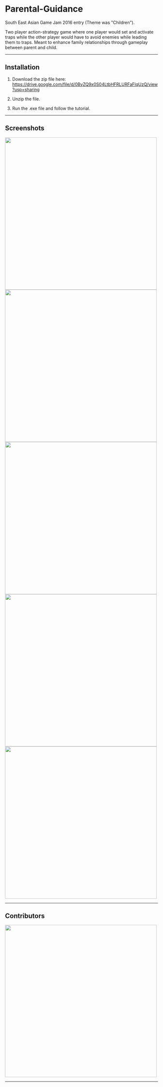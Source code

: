 # Parental-Guidance
South East Asian Game Jam 2016 entry (Theme was "Children"). 

Two player action-strategy game where one player would set and activate traps while the other player would have to avoid enemies while leading them to traps. Meant to enhance family relationships through gameplay between parent and child. 

--- 

## Installation 

1. Download the zip file here: https://drive.google.com/file/d/0ByZQ9x0S04LtbHFRLURFaFlqUzQ/view?usp=sharing

2. Unzip the file. 

3. Run the .exe file and follow the tutorial.

---

## Screenshots

<img src="https://user-images.githubusercontent.com/25407259/29198932-507573f8-7e16-11e7-8d0b-18afee4d3775.JPG" width = 500>
<img src="https://user-images.githubusercontent.com/25407259/29198933-51e3df18-7e16-11e7-9ca7-fc794aa8fd72.JPG" width = 500>
<img src="https://user-images.githubusercontent.com/25407259/29198934-52ed7ca2-7e16-11e7-8da8-6a5e9137a352.JPG" width = 500>
<img src="https://user-images.githubusercontent.com/25407259/29198936-5481ca78-7e16-11e7-8633-7e262eef7550.JPG" width = 500>
<img src="https://user-images.githubusercontent.com/25407259/29198937-567d9e92-7e16-11e7-8185-0512b7dc3e4d.JPG" width = 500>

---

## Contributors

<img src="https://user-images.githubusercontent.com/25407259/29198939-578e1e2e-7e16-11e7-8b03-cd39b14c1713.JPG" width = 500>

---
